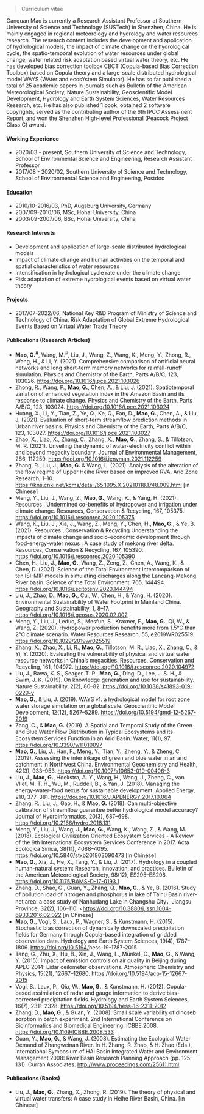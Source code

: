 > Curriculum vitae

Ganquan Mao is currently a Research Assistant Professor at Southern University of Science and Technology (SUSTech) in Shenzhen, China. He is mainly engaged in regional meteorology and hydrology and water resources research. The research content includes the development and application of hydrological models, the impact of climate change on the hydrological cycle, the spatio-temporal evolution of water resources under global change, water related risk adaptation based virtual water theory, etc. He has developed bias correction toolbox CBCT (Copula-based Bias Correction Toolbox) based on Copula theory and a large-scale distributed hydrological model WAYS (WAter and ecosYstem Simulator). He has so far published a total of 25 academic papers in journals such as Bulletin of the American Meteorological Society, Nature Sustainability, Geoscientific Model Development, Hydrology and Earth System Sciences, Water Resources Research, etc. He has also published 1 book, obtained 2 software copyrights, served as the contributing author of the 6th IPCC Assessment Report, and won the Shenzhen High-level Professional (Peacock Project Class C) award.

#### Working Experience

- 2020/03 - present, Southern University of Science and Technology, School of Environmental Science and Engineering, Research Assistant Professor
- 2017/08 - 2020/02, Southern University of Science and Technology, School of Environmental Science and Engineering, Postdoc

#### Education

- 2010/10-2016/03, PhD, Augsburg University, Germany
- 2007/09-2010/06, MSc, Hohai University, China
- 2003/09-2007/06, BSc, Hohai University, China


#### Research Interests

- Development and application of large-scale distributed hydrological models
- Impact of climate change and human activities on the temporal and spatial characteristics of water resources
- Intensification in hydrological cycle rate under the climate change
- Risk adaptation of extreme hydrological events based on virtual water theory

#### Projects

- 2017/07-2022/06, National Key R&D Program of Ministry of Science and Technology of China, Risk Adaptation of Global Extreme Hydrological Events Based on Virtual Water Trade Theory

#### Publications (Research Articles)

- **Mao, G.<sup>#</sup>**, Wang, M.<sup>#</sup>, Liu, J., Wang, Z., Wang, K., Meng, Y., Zhong, R., Wang, H., & Li, Y. (2021). Comprehensive comparison of artificial neural networks and long short-term memory networks for rainfall-runoff simulation. Physics and Chemistry of the Earth, Parts A/B/C, 123, 103026. <https://doi.org/10.1016/j.pce.2021.103026>
- Zhong, R., Wang, P., **Mao, G.**, Chen, A., & Liu, J. (2021). Spatiotemporal variation of enhanced vegetation index in the Amazon Basin and its response to climate change. Physics and Chemistry of the Earth, Parts A/B/C, 123, 103024. <https://doi.org/10.1016/j.pce.2021.103024>
- Huang, X., Li, Y., Tian, Z., Ye, Q., Ke, Q., Fan, D., **Mao, G.**, Chen, A., & Liu, J. (2021). Evaluation of short-term streamflow prediction methods in Urban river basins. Physics and Chemistry of the Earth, Parts A/B/C, 123, 103027. <https://doi.org/10.1016/j.pce.2021.103027>
- Zhao, X., Liao, X., Zhang, C., Zhang, X., **Mao, G.**, Zhang, S., & Tillotson, M. R. (2021). Unveiling the dynamic of water-electricity conflict within and beyond megacity boundary. Journal of Environmental Management, 286, 112259. <https://doi.org/10.1016/j.jenvman.2021.112259>
- Zhang, R., Liu, J., **Mao, G.** & Wang, L. (2021). Analysis of the alteration of the flow regime of Upper Heihe River based on
improved RVA. Arid Zone Research, 1–10. <https://kns.cnki.net/kcms/detail/65.1095.X.20210118.1748.009.html> [in Chinese]
- Meng, Y., Liu, J., Wang, Z., **Mao, G.**, Wang, K., & Yang, H. (2021). Resources , Undermined co-benefits of hydropower and irrigation under climate change. Resources, Conservation & Recycling, 167, 105375. <https://doi.org/10.1016/j.resconrec.2020.105375>
- Wang, K., Liu, J., Xia, J., Wang, Z., Meng, Y., Chen, H., **Mao, G.**, & Ye, B. (2021). Resources , Conservation & Recycling Understanding the impacts of climate change and socio-economic development through food-energy-water nexus : A case study of mekong river delta. Resources, Conservation & Recycling, 167, 105390. <https://doi.org/10.1016/j.resconrec.2020.105390>
- Chen, H., Liu, J., **Mao, G.**, Wang, Z., Zeng, Z., Chen, A., Wang, K., & Chen, D. (2021). Science of the Total Environment Intercomparison of ten ISI-MIP models in simulating discharges along the Lancang-Mekong River basin. Science of the Total Environment, 765, 144494. <https://doi.org/10.1016/j.scitotenv.2020.144494>
- Liu, J., Zhao, D., **Mao, G.**, Cui, W., Chen, H., & Yang, H. (2020). Environmental Sustainability of Water Footprint in Mainland China. Geography and Sustainability, 1, 8–17. <https://doi.org/10.1016/j.geosus.2020.02.002>
- Meng, Y., Liu, J., Leduc, S., Mesfun, S., Kraxner, F., **Mao, G.**, Qi, W., & Wang, Z. (2020). Hydropower production benefits more from 1.5°C than 2°C climate scenario. Water Resources Research, 55, e2019WR025519. <https://doi.org/10.1029/2019wr025519>
- Zhang, X., Zhao, X., Li, R., **Mao, G.**, Tillotson, M. R., Liao, X., Zhang, C., & Yi, Y. (2020). Evaluating the vulnerability of physical and virtual water resource networks in China’s megacities. Resources, Conservation and Recycling, 161, 104972. <https://doi.org/10.1016/j.resconrec.2020.104972>
- Liu, J., Bawa, K. S., Seager, T. P., **Mao, G.**, Ding, D., Lee, J. S. H., & Swim, J. K. (2019). On knowledge generation and use for sustainability. Nature Sustainability, 2(2), 80–82. <https://doi.org/10.1038/s41893-019-0229-y>
- **Mao, G.**, & Liu, J. (2019). WAYS v1: a hydrological model for root zone water storage simulation on a global scale. Geoscientific Model Development, 12(12), 5267–5289. <https://doi.org/10.5194/gmd-12-5267-2019>
- Zang, C., & **Mao, G.** (2019). A Spatial and Temporal Study of the Green and Blue Water Flow Distribution in Typical Ecosystems and its Ecosystem Services Function in an Arid Basin. Water, 11(1), 97. <https://doi.org/10.3390/w11010097>
- **Mao, G.**, Liu, J., Han, F., Meng, Y., Tian, Y., Zheng, Y., & Zheng, C. (2019). Assessing the interlinkage of green and blue water in an arid catchment in Northwest China. Environmental Geochemistry and Health, 42(3), 933–953. <https://doi.org/10.1007/s10653-019-00406-3>
- Liu, J., **Mao, G.**, Hoekstra, A. Y., Wang, H., Wang, J., Zheng, C., van Vliet, M. T. H., Wu, M., Ruddell, B., & Yan, J. (2018). Managing the energy-water-food nexus for sustainable development. Applied Energy, 210, 377–381. <https://doi.org/10.1016/J.APENERGY.2017.10.064>
- Zhang, R., Liu, J., Gao, H., & **Mao, G.** (2018). Can multi-objective calibration of streamflow guarantee better hydrological model accuracy? Journal of Hydroinformatics, 20(3), 687–698. <https://doi.org/10.2166/hydro.2018.131>
- Meng, Y., Liu, J., Wang, J., **Mao, G.**, Wang, K., Wang, Z., & Wang, M. (2018).  Ecological Civilization Oriented Ecosystem Services - A Review of the 9th International Ecosystem Services Conference in 2017. Acta Ecologica Sinica, 38(11), 4088–4095. <https://doi.org/10.5846/stxb201803090473> [in Chinese]
- **Mao, G.**, Xia, J., He, X., Tang, Y., & Liu, J. (2017). Hydrology in a coupled human-natural system: Research, innovation, and practices. Bulletin of the American Meteorological Society, 98(12), ES295–ES298. <https://doi.org/10.1175/BAMS-D-17-0193.1>
- Zhang, D., Shao, G., Guan, Y., Zhang, Q., **Mao, G.**, & Ye, B. (2016). Study of pollution load of nitrogen and phosphorus in lake of Taihu Basin river-net area: a case study of Nanhudang Lake in Changshu City，Jiangsu Province, 32(2), 106–110. <https://doi.org/10.3880/j.issn.1004-6933.2016.02.022 [in Chinese]
- **Mao, G.**, Vogl, S., Laux, P., Wagner, S., & Kunstmann, H. (2015). Stochastic bias correction of dynamically downscaled precipitation fields for Germany through Copula-based integration of gridded observation data. Hydrology and Earth System Sciences, 19(4), 1787–1806. <https://doi.org/10.5194/>hess-19-1787-2015
- Tang, G., Zhu, X., Hu, B., Xin, J., Wang, L., Münkel, C., **Mao, G.**, & Wang, Y. (2015). Impact of emission controls on air quality in Beijing during APEC 2014: Lidar ceilometer observations. Atmospheric Chemistry and Physics, 15(21), 12667–12680. <https://doi.org/10.5194/acp-15-12667-2015>
- Vogl, S., Laux, P., Qiu, W., **Mao, G.**, & Kunstmann, H. (2012). Copula-based assimilation of radar and gauge information to derive bias-corrected precipitation fields. Hydrology and Earth System Sciences, 16(7), 2311–2328. <https://doi.org/10.5194/hess-16-2311-2012>
- Zhang, D., **Mao, G.**, & Guan, Y. (2008). Small scale variability of dinoseb sorption in batch experiment. 2nd International Conference on Bioinformatics and Biomedical Engineering, ICBBE 2008. <https://doi.org/10.1109/ICBBE.2008.533>
- Guan, Y., **Mao, G.**, & Wang, J. (2008). Estimating the Ecological Water Demand of Zhangweinan River. In H. Zhang, R. Zhao, & H. Zhao (Eds.), International Symposium of HAI Basin Integrated Water and Environment Management 2008: River Basin Research Planning Approach (pp. 125–131). Curran Associates. <http://www.proceedings.com/25611.html>

#### Publications (Books)

- Liu, J., **Mao, G.**, Zhang, X., Zhong, R. (2019). The theory of physical and virtual water transfers: A case study in Heihe River Basin, China. [in Chinese]
